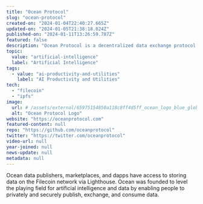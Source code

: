 ```yaml
---
title: "Ocean Protocol"
slug: "ocean-protocol"
created-on: "2024-01-04T22:40:27.665Z"
updated-on: "2024-01-05T21:38:18.024Z"
published-on: "2024-01-11T13:26:59.787Z"
featured: false
description: "Ocean Protocol is a decentralized data exchange protocol to unlock data for AI."
topic:
  value: "artificial-intelligence"
  label: "Artificial Intelligence"
tags:
  - value: "ai-productivity-and-utilities"
    label: "AI Productivity and Utilities"
tech:
  - "filecoin"
  - "ipfs"
image:
  url: # /assets/external/65975154850a118c8ff4d5ff_ocean_logo_blue_globe_no_text-1.png
  alt: "Ocean Protocol Logo"
website: "https://oceanprotocol.com"
featured-content: null
repo: "https://github.com/oceanprotocol"
twitter: "https://twitter.com/oceanprotocol"
video-url: null
year-joined: null
news-update: null
metadata: null
---
```


Ocean data publishers, marketplaces, and dapps have access to storing data on the Filecoin network via Lighthouse. Ocean was founded to level the playing field for artificial intelligence and data by enabling people to privately and securely publish, exchange, and consume data.
